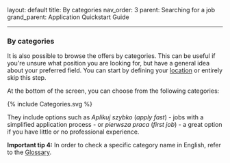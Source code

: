 layout: default
title: By categories
nav_order: 3
parent: Searching for a job
grand_parent: Application Quickstart Guide

---

### By categories

It is also possible to browse the offers by categories. This can be useful if you're unsure what position you are looking for, but have a general idea about your preferred field. You can start by defining your [location](#by-location) or entirely skip this step.

At the bottom of the screen, you can choose from the following categories:

{% include Categories.svg %}

They include options such as *Aplikuj szybko* (*apply fast*) - jobs with a simplified application process - or *pierwsza praca* (*first job*) - a great option if you have little or no professional experience.

**Important tip 4:** In order to check a specific category name in English, refer to the [Glossary](#glossary).